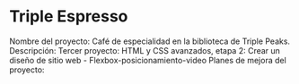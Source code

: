 # Triple Espresso

Nombre del proyecto: Café de especialidad en la biblioteca de Triple Peaks.
Descripción: Tercer proyecto: HTML y CSS avanzados, etapa 2: Crear un diseño de sitio web - Flexbox-posicionamiento-video
Planes de mejora del proyecto:
